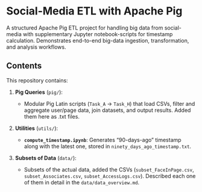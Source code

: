 # Social-Media ETL with Apache Pig

A structured Apache Pig ETL project for handling big data from social-media with supplementary Jupyter notebook-scripts for timestamp calculation. Demonstrates end-to-end big-data ingestion, transformation, and analysis workflows. 

## Contents
This repository contains:

1. **Pig Queries** (`pig/`):  
   - Modular Pig Latin scripts (`Task_A` → `Task_H`) that load CSVs, filter and aggregate user/page data, join datasets, and output results. Added them here as .txt files.
     
2. **Utilities** (`utils/`):  
   - **`compute_timestamp.ipynb`**: Generates “90-days-ago” timestamp along with the latest one, stored in `ninety_days_ago_timestamp.txt`.
     
3. **Subsets of Data** (`data/`):  
   - Subsets of the actual data, added the CSVs (`subset_FaceInPage.csv`, `subset_Associates.csv`, `subset_AccessLogs.csv`). Described each one of them in detail in the `data/data_overview.md`.
  
